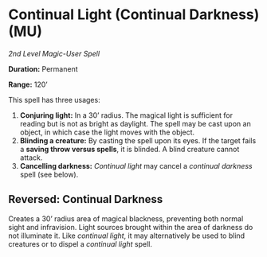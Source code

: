 # Continual Light (Continual Darkness) (MU)

*2nd Level Magic-User Spell*

**Duration:** Permanent

**Range:** 120’

This spell has three usages:

1. **Conjuring light:** In a 30’ radius. The magical light is sufficient for reading but is not as bright as daylight. The spell may be cast upon an object, in which case the light moves with the object.
2. **Blinding a creature:** By casting the spell upon its eyes. If the target fails a **saving throw versus spells**, it is blinded. A blind creature cannot attack.
3. **Cancelling darkness:** *Continual light* may cancel a *continual darkness* spell (see below).

## Reversed: Continual Darkness

Creates a 30’ radius area of magical blackness, preventing both normal sight and infravision. Light sources brought within the area of darkness do not illuminate it. Like *continual light*, it may alternatively be used to blind creatures or to dispel a *continual light* spell.